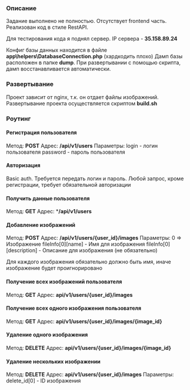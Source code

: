 ### Описание

Задание выполнено не полностью. Отсутствует frontend часть. Реализован код в стиле RestAPI.

Для тестирования кода я поднял сервер.
IP сервера - **35.158.89.24**

Конфиг базы данных находится в файле **app\helpers\DatabaseConnection.php** (хардкодить плохо)
Дамп базы расположен в папке **dump**. При развертывании с помощью скрипта, дамп восстанавливается автоматически.

### Развертывание

Проект зависит от nginx, т.к. он отдает файлы изображений. Развертывание проекта осуществляется скриптом **build.sh**

### Роутинг

#### Регистрация пользователя

Метод: **POST**  Адрес: **/api/v1/users** 
Параметры:
login - логин пользователя
password - пароль пользователя

#### Авторизация

Basic auth. Требуется передать логин и пароль. Любой запрос, кроме регистрации, требует обязательной авторизации

#### Получить данные пользователя
Метод: **GET** Адрес: ***/api/v1/users**

#### Добавление изображений
Метод: **POST** Адрес: **/api/v1/users/{user_id}/images**
Параметры:
0 => Изображение
fileInfo[0][name] - Имя для изображения
fileInfo[0][description] - Описание для изображения (не обязательно)

Для каждого изображения обязательно должно быть имя, иначе изображение будет проигнорировано

#### Получение всех изображений пользователя
Метод: **GET** Адрес: **api/v1/users/{user_id}/images**

#### Получение всех одного изображения пользователя
Метод: **GET** Адрес: **api/v1/users/{user_id}/images/{image_id}**

#### Удаление одного изображения
Метод: **DELETE** Адрес: **api/v1/users/{user_id}/images/{image_id}**

#### Удаление нескольких изображении
Метод: **DELETE** Адрес: **api/v1/users/{user_id}/images**
Параметры:
delete_id[0] - ID изображения
